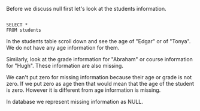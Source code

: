 Before we discuss null first let's look at the students information.

<codeblock language="sql" dbName="students1.db" type="lesson">
<code>
SELECT *
FROM students
</code>
</codeblock>

In the students table scroll down and see the age of "Edgar" or of "Tonya".
We do not have any age information for them.

Similarly, look at the grade information for "Abraham" or course information for
"Hugh".
These information are also missing.

We can't put zero for missing information because their age or grade is not zero.
If we put zero as age then that would mean that the age of the student is zero.
However it is different from age information is missing.

In database we represent missing information as NULL.